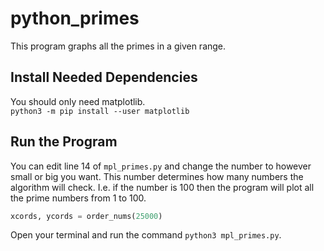 # python_primes

This program graphs all the primes in a given range. 

## Install Needed Dependencies

You should only need matplotlib.<br>
`python3 -m pip install --user matplotlib`<br>

## Run the Program

You can edit line 14 of `mpl_primes.py` and change the number to however small or big you want. This number determines how many numbers the algorithm will check. I.e. if the number is 100 then the program will plot all the prime numbers from 1 to 100.

```python
xcords, ycords = order_nums(25000)
```

Open your terminal and run the command `python3 mpl_primes.py`.
